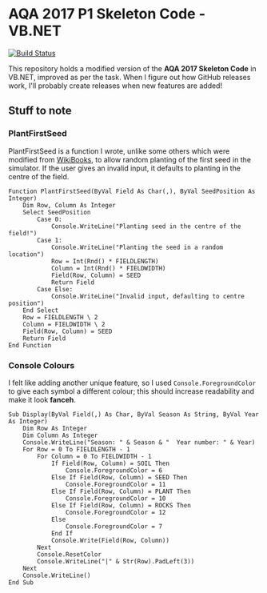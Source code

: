 # AQA 2017 P1 Skeleton Code - VB.NET

[![Build Status](https://ci.appveyor.com/api/projects/status/github/viljowilding/vb-skeleton-aqa-2017?svg=true)](https://ci.appveyor.com/api/projects/status/github/viljowilding/vb-skeleton-aqa-2017)

This repository holds a modified version of the **AQA 2017 Skeleton Code** in VB.NET, improved as per the task. When I figure out how GitHub releases work, I'll probably create releases when new features are added!

## Stuff to note

### PlantFirstSeed

PlantFirstSeed is a function I wrote, unlike some others which were modified from [WikiBooks](https://en.wikibooks.org/w/index.php?title=A-level_Computing/AQA/Paper_1/Skeleton_program/AS2017), to allow random planting of the first seed in the simulator. If the user gives an invalid input, it defaults to planting in the centre of the field.

```VB.NET
Function PlantFirstSeed(ByVal Field As Char(,), ByVal SeedPosition As Integer)
    Dim Row, Column As Integer
    Select SeedPosition
        Case 0:
            Console.WriteLine("Planting seed in the centre of the field!")
        Case 1:
            Console.WriteLine("Planting the seed in a random location")
            Row = Int(Rnd() * FIELDLENGTH)
            Column = Int(Rnd() * FIELDWIDTH)
            Field(Row, Column) = SEED
            Return Field
        Case Else:
            Console.WriteLine("Invalid input, defaulting to centre position")
    End Select
    Row = FIELDLENGTH \ 2
    Column = FIELDWIDTH \ 2
    Field(Row, Column) = SEED
    Return Field
End Function
```

### Console Colours

I felt like adding another unique feature, so I used `Console.ForegroundColor` to give each symbol a different colour; this should increase readability and make it look **fanceh**.

```VB.NET
Sub Display(ByVal Field(,) As Char, ByVal Season As String, ByVal Year As Integer)
    Dim Row As Integer
    Dim Column As Integer
    Console.WriteLine("Season: " & Season & "  Year number: " & Year)
    For Row = 0 To FIELDLENGTH - 1
        For Column = 0 To FIELDWIDTH - 1
            If Field(Row, Column) = SOIL Then
                Console.ForegroundColor = 6
            Else If Field(Row, Column) = SEED Then
                Console.ForegroundColor = 11
            Else If Field(Row, Column) = PLANT Then
                Console.ForegroundColor = 10
            Else If Field(Row, Column) = ROCKS Then
                Console.ForegroundColor = 12
            Else
                Console.ForegroundColor = 7
            End If
            Console.Write(Field(Row, Column))
        Next
        Console.ResetColor
        Console.WriteLine("|" & Str(Row).PadLeft(3))
    Next
    Console.WriteLine()
End Sub
```
